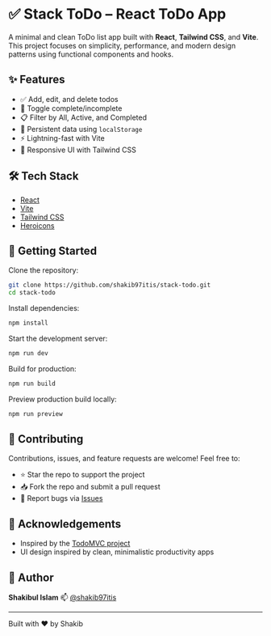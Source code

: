 # ✅ Stack ToDo – React ToDo App

A minimal and clean ToDo list app built with **React**, **Tailwind CSS**, and **Vite**. This project focuses on simplicity, performance, and modern design patterns using functional components and hooks.

## ✨ Features

* ✅ Add, edit, and delete todos
* 🔄 Toggle complete/incomplete
* 📋 Filter by All, Active, and Completed
* 💾 Persistent data using `localStorage`
* ⚡ Lightning-fast with Vite
* 💅 Responsive UI with Tailwind CSS

## 🛠️ Tech Stack

* [React](https://reactjs.org/)
* [Vite](https://vitejs.dev/)
* [Tailwind CSS](https://tailwindcss.com/)
* [Heroicons](https://heroicons.com/)

## 🚀 Getting Started

Clone the repository:

```bash
git clone https://github.com/shakib97itis/stack-todo.git
cd stack-todo
```

Install dependencies:

```bash
npm install
```

Start the development server:

```bash
npm run dev
```

Build for production:

```bash
npm run build
```

Preview production build locally:

```bash
npm run preview
```

## 🤝 Contributing

Contributions, issues, and feature requests are welcome! Feel free to:

* ⭐ Star the repo to support the project
* 📥 Fork the repo and submit a pull request
* 🐛 Report bugs via [Issues](https://github.com/shakib97itis/stack-todo/issues)

## 🙌 Acknowledgements

* Inspired by the [TodoMVC project](https://todomvc.com/)
* UI design inspired by clean, minimalistic productivity apps

## 🧠 Author

**Shakibul Islam**
📫 [@shakib97itis](https://github.com/shakib97itis)

---

Built with ❤️ by Shakib
